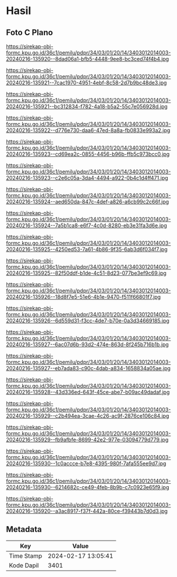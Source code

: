 # Hasil

## Foto C Plano

https://sirekap-obj-formc.kpu.go.id/36c1/pemilu/pdpr/34/03/01/20/14/3403012014003-20240216-135920--8dad06a1-bfb5-4448-9ee8-bc3ced74f4b4.jpg

https://sirekap-obj-formc.kpu.go.id/36c1/pemilu/pdpr/34/03/01/20/14/3403012014003-20240216-135921--7cac1970-4951-4ebf-8c58-2d7b9bc48de3.jpg

https://sirekap-obj-formc.kpu.go.id/36c1/pemilu/pdpr/34/03/01/20/14/3403012014003-20240216-135921--bc312834-f782-4a18-b5a2-55c7e056928d.jpg

https://sirekap-obj-formc.kpu.go.id/36c1/pemilu/pdpr/34/03/01/20/14/3403012014003-20240216-135922--d776e730-daa6-47ed-8a8a-fb0833e993a2.jpg

https://sirekap-obj-formc.kpu.go.id/36c1/pemilu/pdpr/34/03/01/20/14/3403012014003-20240216-135923--cd69ea2c-0855-4456-b96b-ffb5c973bcc0.jpg

https://sirekap-obj-formc.kpu.go.id/36c1/pemilu/pdpr/34/03/01/20/14/3403012014003-20240216-135923--c2e6c05a-3da4-4494-a922-0b4c1d4ff471.jpg

https://sirekap-obj-formc.kpu.go.id/36c1/pemilu/pdpr/34/03/01/20/14/3403012014003-20240216-135924--aed650da-847c-4def-a826-a6cb99c2c66f.jpg

https://sirekap-obj-formc.kpu.go.id/36c1/pemilu/pdpr/34/03/01/20/14/3403012014003-20240216-135924--7a5b1ca8-e6f7-4c0d-8280-eb3e31fa3d6e.jpg

https://sirekap-obj-formc.kpu.go.id/36c1/pemilu/pdpr/34/03/01/20/14/3403012014003-20240216-135925--4250ed53-7a61-4b86-9f35-6ab3d6f034f7.jpg

https://sirekap-obj-formc.kpu.go.id/36c1/pemilu/pdpr/34/03/01/20/14/3403012014003-20240216-135925--82f50ddf-b1de-4c51-8d23-077be3ef9c69.jpg

https://sirekap-obj-formc.kpu.go.id/36c1/pemilu/pdpr/34/03/01/20/14/3403012014003-20240216-135926--18d8f7e5-51e6-4b1e-9470-f511f66801f7.jpg

https://sirekap-obj-formc.kpu.go.id/36c1/pemilu/pdpr/34/03/01/20/14/3403012014003-20240216-135926--6d559d31-f3cc-4de7-b70e-0a3d34669185.jpg

https://sirekap-obj-formc.kpu.go.id/36c1/pemilu/pdpr/34/03/01/20/14/3403012014003-20240216-135927--6ac07d6b-93d2-474e-863d-8f245b716b1b.jpg

https://sirekap-obj-formc.kpu.go.id/36c1/pemilu/pdpr/34/03/01/20/14/3403012014003-20240216-135927--eb7ada83-c90c-4dab-a834-1658834a05ae.jpg

https://sirekap-obj-formc.kpu.go.id/36c1/pemilu/pdpr/34/03/01/20/14/3403012014003-20240216-135928--43d336ed-643f-45ce-abe7-b09ac49dadaf.jpg

https://sirekap-obj-formc.kpu.go.id/36c1/pemilu/pdpr/34/03/01/20/14/3403012014003-20240216-135929--c2b494ea-3cae-4c26-ac9f-2876ce106c84.jpg

https://sirekap-obj-formc.kpu.go.id/36c1/pemilu/pdpr/34/03/01/20/14/3403012014003-20240216-135929--fb9afbfe-8699-42e2-977e-03094779d779.jpg

https://sirekap-obj-formc.kpu.go.id/36c1/pemilu/pdpr/34/03/01/20/14/3403012014003-20240216-135930--1c0accce-b7e8-4395-980f-7afa555ee9d7.jpg

https://sirekap-obj-formc.kpu.go.id/36c1/pemilu/pdpr/34/03/01/20/14/3403012014003-20240216-135930--6214682c-ce49-4feb-8b9b-c7c0923e65f9.jpg

https://sirekap-obj-formc.kpu.go.id/36c1/pemilu/pdpr/34/03/01/20/14/3403012014003-20240216-135920--a3ac8917-f37f-442a-80ce-f39443b7d0d3.jpg


## Metadata

| Key        | Value               |
| ---------- | ------------------- |
| Time Stamp | 2024-02-17 13:05:41 |
| Kode Dapil | 3401                |



